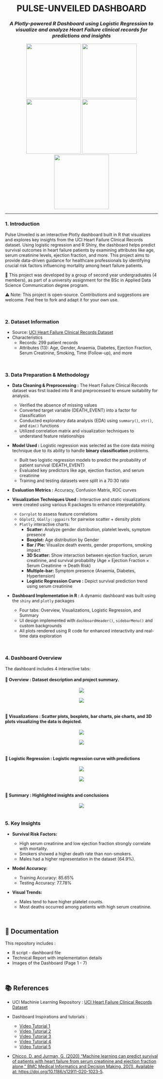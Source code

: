 <h1 align="center"><b>PULSE-UNVEILED DASHBOARD</b></h1> 
<h3 align="center"><i>A Plotly-powered R Dashboard using Logistic Regression to visualize and analyze Heart Failure clinical records for predictions and insights</i></h3> 
<div align="center"> 
  <img height="180" src="https://media.giphy.com/media/v1.Y2lkPWVjZjA1ZTQ3ejE3ODVlNmRyZnc2M3loaHRvdTJqeXZubGo3Z2U0Z2ptajBibGdhaSZlcD12MV9zdGlja2Vyc19yZWxhdGVkJmN0PXM/irOvD4JoFVGdmgHXUB/giphy.gif" />
  <img height="180" src="https://media3.giphy.com/media/v1.Y2lkPTc5MGI3NjExMWlmM2NhejJtejRpc3I3dzk0emQ1bXQ3NWd6bWMxNGJqYzZqMzQwdiZlcD12MV9pbnRlcm5hbF9naWZfYnlfaWQmY3Q9cw/qfta6FfdnpYTNSWxa2/giphy.gif" /> 
  <img height="180" src="https://media.giphy.com/media/v1.Y2lkPWVjZjA1ZTQ3M3V1N3hxa2QyaGdjZXd3MnRvYjVpNGpiajB5MXF3NmJoMXd4OXVycSZlcD12MV9zdGlja2Vyc19yZWxhdGVkJmN0PXM/UZkTfqda3N4BQnqAML/giphy.gif" /> 
  <img height="180" src="https://media2.giphy.com/media/v1.Y2lkPTc5MGI3NjExZXJzMTAydnJwMmwyenJlM212aDBzOWphcHZsaGZ3cDNncDNpbHJ6aCZlcD12MV9pbnRlcm5hbF9naWZfYnlfaWQmY3Q9cw/DGTLeokrJoM50usQgs/giphy.gif" />
  <img height="180" src="https://media.giphy.com/media/v1.Y2lkPWVjZjA1ZTQ3ejE3ODVlNmRyZnc2M3loaHRvdTJqeXZubGo3Z2U0Z2ptajBibGdhaSZlcD12MV9zdGlja2Vyc19yZWxhdGVkJmN0PXM/A5gF0x2CYbesC9iHUN/giphy.gif" />
</div> <hr>

### 1. Introduction
Pulse Unveiled is an interactive Plotly dashboard built in R that visualizes and explores key insights from the UCI Heart Failure Clinical Records dataset. Using logistic regression and R Shiny, the dashboard helps predict survival outcomes in heart failure patients by examining attributes like age, serum creatinine levels, ejection fraction, and more. This project aims to provide data-driven guidance for healthcare professionals by identifying crucial risk factors influencing mortality among heart failure patients.

🤝 This project was developed by a group of second year undergraduates (4 members), as part of a university assignment for the BSc in Applied Data Science Communication degree program.

⚠️ Note: This project is open-source. Contributions and suggestions are welcome. Feel free to fork and adapt it for your own use.

<br>

### 2. Dataset Information
- Source: <a href="https://archive.ics.uci.edu/dataset/519/heart+failure+clinical+records"> UCI Heart Failure Clinical Records Dataset</a>
- Characteristics 
   - Records: 299 patient records
   - Attributes (13): Age, Gender, Anaemia, Diabetes, Ejection Fraction, Serum Creatinine, Smoking, Time (Follow-up), and more

<br>

### 3. Data Preparation & Methodology
- <b> Data Cleaning & Preprocessing :</b> The Heart Failure Clinical Records dataset was first loaded into R and preprocessed to ensure suitability for analysis.
    - Verified the absence of missing values
    - Converted target variable (DEATH_EVENT) into a factor for classification
    - Conducted exploratory data analysis (EDA) using `summary()`, `str()`, and `dim()` functions
    - Utilized correlation matrix and visualization techniques to understand feature relationships

- <b> Model Used :</b> Logistic regression was selected as the core data mining technique due to its ability to handle **binary classification** problems.
    - Built two logistic regression models to predict the probability of patient survival (DEATH_EVENT)
    - Evaluated key predictors like age, ejection fraction, and serum creatinine
    - Training and testing datasets were split in a 70:30 ratio
      
- <b> Evaluation Metrics :</b> Accuracy, Confusion Matrix, ROC curves

- <b>Visualization Techniques Used :</b> Interactive and static visualizations were created using various R packages to enhance interpretability.
  - `Corrplot` to assess feature correlations
  - `GGplot2`, `GGally::ggpairs` for pairwise scatter + density plots
  - `Plotly` interactive charts:
    * **Scatter:** Analyze gender distribution, platelet levels, symptom presence
    * **Boxplot:** Age distribution by Gender
    * **Bar / Pie:** Visualize death events, gender proportions, smoking impact
    * **3D Scatter:** Show interaction between ejection fraction, serum creatinine, and survival probability (Age × Ejection Fraction × Serum Creatinine → Death Risk)
    * **Multiple-bar:** Symptom presence (Anaemia, Diabetes, Hypertension)
    *  **Logistic Regression Curve :** Depict survival prediction trend using serum creatinine

- <b>Dashboard Implementation in R :</b> A dynamic dashboard was built using the `shiny` and `plotly` packages
  - Four tabs: Overview, Visualizations, Logistic Regression, and Summary
  - UI design implemented with `dashboardHeader()`, `sidebarMenu()` and custom backgrounds
  - All plots rendered using R code for enhanced interactivity and real-time data exploration

<br>

### 4. Dashboard Overview
The dashboard includes 4 interactive tabs:

 #### 📌 **Overview :** Dataset description and project summary.
<div align="center">
  <img src = "Dashboard - Page 1.png" />
</div>
<br>
<div align="center">
  <img src = "Dashboard - Page 2.png" />
</div>
<br>

 #### 📌 **Visualizations :** Scatter plots, boxplots, bar charts, pie charts, and 3D plots visualizing the data is depicted.
<div align="center">
  <img src = "Dashboard - Page 3.png" />
</div>
<br>
<div align="center">
  <img src = "Dashboard - Page 4.png" />
</div>
<br>

 #### 📌 **Logistic Regression :** Logistic regression curve with predictions
<div align="center">
  <img src = "Dashboard - Page 5.png" />
</div>
<br>
<div align="center">
  <img src = "Dashboard - Page 6.png" />
</div>
<br>

 #### 📌 **Summary :** Highlighted insights and conclusions
<div align="center">
  <img src = "Dashboard - Page 7.png" />
</div>
<br>

### 5. Key Insights
- **Survival Risk Factors:**
  - High serum creatinine and low ejection fraction strongly correlate with mortality.
  - Smokers showed a higher death rate than non-smokers.
  - Males had a higher representation in the dataset (64.9%).

- **Model Accuracy:**
  - Training Accuracy: 85.65%
  - Testing Accuracy: 77.78%

- **Visual Trends:**
  - Males tend to have higher platelet counts.
  - Most deaths occurred among patients with high serum creatinine.

<br>

## 📄 Documentation 
This repository includes :
- R script - dashboard file
- Technical Report with implementation details
- Images of the Dashboard (Page 1 - 7)

<br>

## 📚 References
- UCI Machinie Learning Repository : <a href="https://archive.ics.uci.edu/dataset/519/heart+failure+clinical+records"> UCI Heart Failure Clinical Records Dataset </a> 

- Dashboard Inspirations and tutorials :
  - <a href="https://youtu.be/C4N3_XJJ-jU?si=_3Hmz5aJU0rusLyi"> Video Tutorial 1
  - <a href="https://youtu.be/XycruVLySDg?si=0yOIjnhGM0Ep09hs"> Video Tutorial 2
  - <a href="https://youtu.be/-lN_JNvFSyE?si=2RkaMGSF51yqd8A-"> Video Tutorial 3
  - <a href="https://youtu.be/_a4S4tq62OE?si=38VlveNvFaYuU1Nn"> Video Tutorial 4 
  - <a href="https://youtu.be/WmofiOklux8?si=rba_YXvuIVvaef1a"> Video Tutorial 5  

- Chicco, D. and Jurman, G. (2020) “Machine learning can predict survival of patients with heart failure from serum creatinine and ejection fraction alone,” BMC Medical Informatics and Decision Making, 20(1). Available at: https://doi.org/10.1186/s12911-020-1023-5.
